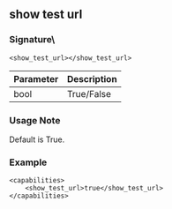 ## show test url


### Signature\\

`<show_test_url></show_test_url>`


| Parameter | Description |
| --- | --- |
| bool | True/False |


### Usage Note

Default is True. 


### Example

```
<capabilities>
    <show_test_url>true</show_test_url>
</capabilities>
```

